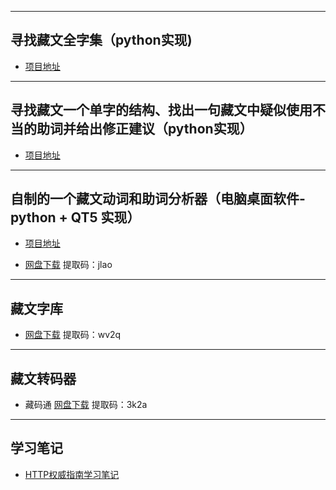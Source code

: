 
---
## 寻找藏文全字集（python实现)

* [项目地址](https://github.com/puntsokCN/print_tibetian)
---
## 寻找藏文一个单字的结构、找出一句藏文中疑似使用不当的助词并给出修正建议（python实现）

* [项目地址](https://github.com/puntsokCN/tibetan_analysis)
---
## 自制的一个藏文动词和助词分析器（电脑桌面软件-python + QT5 实现）

* [项目地址](https://github.com/puntsokCN/tibetian_analysis_programe)

* [网盘下载](https://pan.baidu.com/s/1x-OXkKf4D18o_Qr-9f2Tcg)    提取码：jlao
---
## 藏文字库

* [网盘下载](https://pan.baidu.com/s/11lFjbyG72-fHXLDfl5lmFA)     提取码：wv2q
---
## 藏文转码器

* 藏码通
  [网盘下载](https://pan.baidu.com/s/1cZ08l2eKgbLpo1uKHUJudw)     提取码：3k2a   
---
## 学习笔记  
* [HTTP权威指南学习笔记](puntsokCN.github.io/HTTP/_book/index.html)
